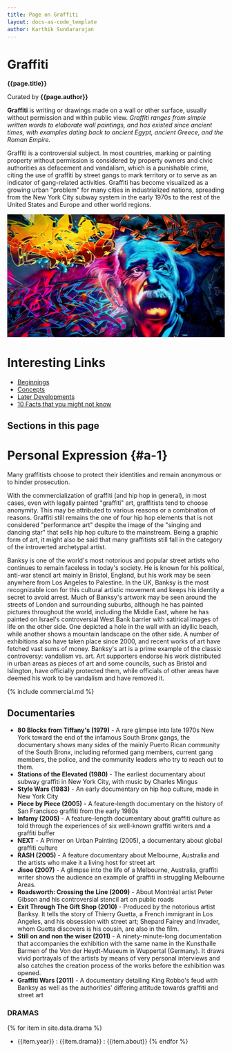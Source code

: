 ```yaml
---
title: Page on Graffiti
layout: docs-as-code_template
author: Karthik Sundararajan
---
```


# Graffiti

**{{page.title}}**

Curated by **{{page.author}}**

**Graffiti** is writing or drawings made on a wall or other surface, usually without permission and within public view. _Graffiti ranges from simple written words to elaborate wall paintings, and has existed since ancient times, with examples dating back to ancient Egypt, ancient Greece, and the Roman Empire._

Graffiti is a controversial subject. In most countries, marking or painting property without permission is considered by property owners and civic authorities as defacement and vandalism, which is a punishable crime, citing the use of graffiti by street gangs to mark territory or to serve as an indicator of gang-related activities. Graffiti has become visualized as a growing urban "problem" for many cities in industrialized nations, spreading from the New York City subway system in the early 1970s to the rest of the United States and Europe and other world regions.

![Graffiti](./assets/img/Graffiti.jpg)

# Interesting Links
- [Beginnings](./pages/1_Beginnings.md)
- [Concepts](./pages/2_Concepts.md)
- [Later Developments](./pages/3_Later_Developments.md)
- [10 Facts that you might not know](./pages/10_Facts_Graffiti.md)

## Sections in this page




# Personal Expression {#a-1}
Many graffitists choose to protect their identities and remain anonymous or to hinder prosecution.

With the commercialization of graffiti (and hip hop in general), in most cases, even with legally painted "graffiti" art, graffitists tend to choose anonymity. This may be attributed to various reasons or a combination of reasons. Graffiti still remains the one of four hip hop elements that is not considered "performance art" despite the image of the "singing and dancing star" that sells hip hop culture to the mainstream. Being a graphic form of art, it might also be said that many graffitists still fall in the category of the introverted archetypal artist.

Banksy is one of the world's most notorious and popular street artists who continues to remain faceless in today's society. He is known for his political, anti-war stencil art mainly in Bristol, England, but his work may be seen anywhere from Los Angeles to Palestine. In the UK, Banksy is the most recognizable icon for this cultural artistic movement and keeps his identity a secret to avoid arrest. Much of Banksy's artwork may be seen around the streets of London and surrounding suburbs, although he has painted pictures throughout the world, including the Middle East, where he has painted on Israel's controversial West Bank barrier with satirical images of life on the other side. One depicted a hole in the wall with an idyllic beach, while another shows a mountain landscape on the other side. A number of exhibitions also have taken place since 2000, and recent works of art have fetched vast sums of money. Banksy's art is a prime example of the classic controversy: vandalism vs. art. Art supporters endorse his work distributed in urban areas as pieces of art and some councils, such as Bristol and Islington, have officially protected them, while officials of other areas have deemed his work to be vandalism and have removed it.

{% include commercial.md %}

## Documentaries
- **80 Blocks from Tiffany's (1979)** - A rare glimpse into late 1970s New York toward the end of the infamous South Bronx gangs, the documentary shows many sides of the mainly Puerto Rican community of the South Bronx, including reformed gang members, current gang members, the police, and the community leaders who try to reach out to them.
- **Stations of the Elevated (1980)** - The earliest documentary about subway graffiti in New York City, with music by Charles Mingus
- **Style Wars (1983)** - An early documentary on hip hop culture, made in New York City
- **Piece by Piece (2005)** - A feature-length documentary on the history of San Francisco graffiti from the early 1980s
- **Infamy (2005)** - A feature-length documentary about graffiti culture as told through the experiences of six well-known graffiti writers and a graffiti buffer
- **NEXT** - A Primer on Urban Painting (2005), a documentary about global graffiti culture
- **RASH (2005)**  - A feature documentary about Melbourne, Australia and the artists who make it a living host for street art
- **Jisoe (2007)** - A glimpse into the life of a Melbourne, Australia, graffiti writer shows the audience an example of graffiti in struggling Melbourne Areas.
- **Roadsworth: Crossing the Line (2009)** - About Montréal artist Peter Gibson and his controversial stencil art on public roads
- **Exit Through The Gift Shop (2010)** - Produced by the notorious artist Banksy. It tells the story of Thierry Guetta, a French immigrant in Los Angeles, and his obsession with street art; Shepard Fairey and Invader, whom Guetta discovers is his cousin, are also in the film.
- **Still on and non the wiser (2011)** - A ninety-minute-long documentation that accompanies the exhibition with the same name in the Kunsthalle Barmen of the Von der Heydt-Museum in Wuppertal (Germany). It draws vivid portrayals of the artists by means of very personal interviews and also catches the creation process of the works before the exhibition was opened.
- **Graffiti Wars (2011)** - A documentary detailing King Robbo's feud with Banksy as well as the authorities' differing attitude towards graffiti and street art

### DRAMAS
{% for item in site.data.drama %}
- {{item.year}} : {{item.drama}} : {{item.about}}
{% endfor %}

